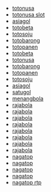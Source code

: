 <ul>
<li>
<a href="https://totonusa.link/">totonusa</a></li>
<li><a href="https://xn--jmaa8pf5izb8nt972a.xn--9dbq2a/" rel="dofollow">totonusa slot</a></li>
<li><a href="https://67.219.111.8:2828/" rel="dofollow">asiagol</a></li>
<li><a href="https://totobeta2828.com/amp/" rel="dofollow">totobeta</a></li>
<li><a href="https://totosoju.link/" rel="dofollow">totosoju</a></li>
<li><a href="https://totobarong.link/" rel="dofollow">totobarong</a></li>
<li><a href="https://totopanen2828.com/amp/" rel="dofollow">totopanen</a></li>
<li><a href="http://45.77.236.202:2828/totobeta/" rel="dofollow">totobeta</a></li>
<li><a href="http://45.77.236.202:2828/totonusa/" rel="dofollow">totonusa</a></li>
<li><a href="http://45.77.236.202:2828/totobarong/" rel="dofollow">totobarong</a></li>
<li><a href="http://45.77.236.202:2828/totopanen/" rel="dofollow">totopanen</a></li>
<li><a href="http://45.77.236.202:2828/totosoju/" rel="dofollow">totosoju</a></li>
<li><a href="http://45.77.236.202:2828/asiagol/" rel="dofollow">asiagol</a></li>
<li><a href="http://45.77.236.202:2828/satugol/" rel="dofollow">satugol</a></li>
<li><a href="http://45.77.236.202:2828/menangbola/" rel="dofollow">menangbola</a></li>
<li><a href="http://45.76.150.188:2828/rajabola/" rel="dofollow">rajabola</a></li>
<li><a href="http://139.180.168.211:2828/rajabola/" rel="dofollow">rajabola</a></li>
<li><a href="http://45.77.236.202:2828/rajabola/" rel="dofollow">rajabola</a></li>
<li><a href="https://139.180.172.235:1212/rajabola/" rel="dofollow">rajabola</a></li>
<li><a href="https://cupr.us/rajabola" rel="dofollow">rajabola</a></li>
<li><a href="https://lewat.bio/rajabola" rel="dofollow">rajabola</a></li>
<li><a href="http://139.180.217.206/rajabola/" rel="dofollow">rajabola</a></li>
<li><a href="http://45.32.117.212/rajabola/" rel="dofollow">rajabola</a></li>
<li><a href="https://45.76.115.149:4545/" rel="dofollow">nagatop</a></li>
<li><a href="https://le-trait-d-union.org/" rel="dofollow">nagatop</a></li>
<li><a href="https://139.84.133.21:2121/" rel="dofollow">nagatop</a></li>
<li><a href="http://139.84.135.157:1717/" rel="dofollow">nagatop</a></li>
<li><a href="http://139.84.135.157:1717/rtplive/" rel="dofollow">nagatop rtp</a></li>
</ul>
